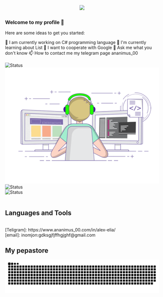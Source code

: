 
<h1 align="center">
  <img src="https://github.com/Safarov Inomjon/Safarov Inomjon/blob/main/name.svg" />
</h1>

### Welcome to my profile 👋
Here are some ideas to get you started:

🔭 I am currently working on C# programming language
   🌱 I'm currently learning about List
   👯 I want to cooperate with Google
   💬 Ask me what you don't know
   📫 How to contact me my telegram page ananimus_00
   <br>
<br>
![Status](https://github-readme-stats.vercel.app/api?username=SafarovInomjon&show_icons=true&theme=radical)
<br>
![Status](https://raw.githubusercontent.com/mikonoid/mikonoid/main/images/gifs/coder3.gif) 
<br>
![Status](https://github-readme-stats.vercel.app/api/top-langs/?username=SafarovInomjon&hide_progress=true)
<br>
![Status](https://github-readme-stats.vercel.app/api/top-langs/?username=SafarovInomjon&layout=compact) 
<br>
<br>

## Languages and Tools 
<br>
[Teligram]: https://www.ananimus_00.com/in/alex-elia/
 <br>
 [email]: inomjon:gdksgjfjffhgjghf@gmail.com

## My pepastore
![Statua](https://raw.githubusercontent.com/salesp07/salesp07/output/github-contribution-grid-snake.svg)

